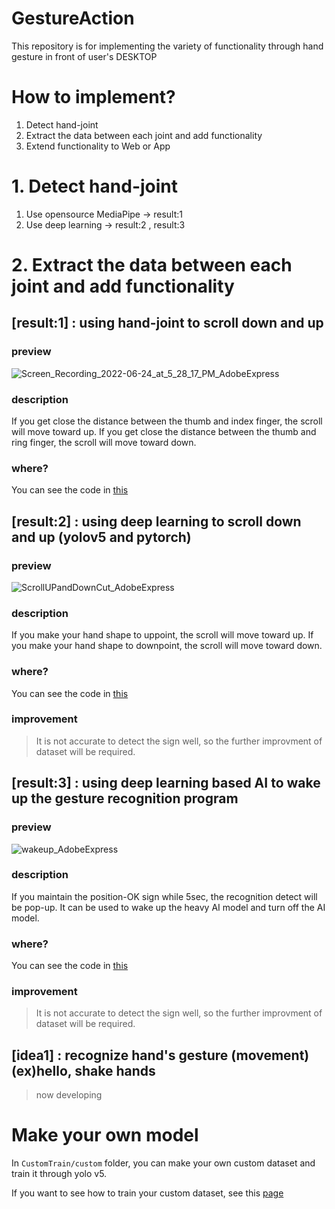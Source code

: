 # GestureAction
This repository is for implementing the variety of functionality through hand gesture in front of user's DESKTOP

# How to implement?
1. Detect hand-joint
2. Extract the data between each joint and add functionality
3. Extend functionality to Web or App

# 1. Detect hand-joint

1. Use opensource MediaPipe -> result:1
2. Use deep learning -> result:2 , result:3

# 2. Extract the data between each joint and add functionality

## [result:1] : using hand-joint to scroll down and up

### preview
![Screen_Recording_2022-06-24_at_5_28_17_PM_AdobeExpress](https://user-images.githubusercontent.com/43237393/175544041-4d64f946-08b5-438e-bcd9-70dfc1471437.gif)

### description
If you get close the distance between the thumb and index finger, the scroll will move toward up.
If you get close the distance between the thumb and ring finger, the scroll will move toward down.

### where?
You can see the code in [this](https://github.com/ajs3801/GestureAction/blob/main/main/01_ScrollDownAndUpHandJoint.py)

## [result:2] : using deep learning to scroll down and up (yolov5 and pytorch)

### preview
![ScrollUPandDownCut_AdobeExpress](https://user-images.githubusercontent.com/43237393/176349183-19b55d5c-d68b-448c-986b-ef83d50ffbf7.gif)

### description
If you make your hand shape to uppoint, the scroll will move toward up.
If you make your hand shape to downpoint, the scroll will move toward down.

### where?
You can see the code in [this](https://github.com/ajs3801/GestureAction/blob/main/main/03_ScrollDownAndUpDeeplearning.py)

### improvement
> It is not accurate to detect the sign well, so the further improvment of dataset will be required.

## [result:3] : using deep learning based AI to wake up the gesture recognition program

### preview
![wakeup_AdobeExpress](https://user-images.githubusercontent.com/43237393/176349977-1a336a47-7ff7-45cf-9fdc-7e7fec3fdcee.gif)

### description
If you maintain the position-OK sign while 5sec, the recognition detect will be pop-up.
It can be used to wake up the heavy AI model and turn off the AI model.

### where?
You can see the code in [this](https://github.com/ajs3801/GestureAction/blob/main/main/04_DetectOK.py)

### improvement
> It is not accurate to detect the sign well, so the further improvment of dataset will be required.
## [idea1] : recognize hand's gesture (movement) (ex)hello, shake hands
> now developing

# Make your own model
In ```CustomTrain/custom``` folder, you can make your own custom dataset and train it through yolo v5.

If you want to see how to train your custom dataset, see this [page](https://velog.io/@ajs3801/Yolo-PyTorch-custom-dataset-%ED%95%99%EC%8A%B5%EC%8B%9C%ED%82%A4%EA%B8%B0-1)
